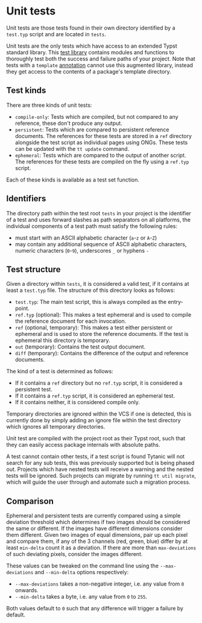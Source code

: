 # Unit tests
Unit tests are those tests found in their own directory identified by a `test.typ` script and are located in `tests`.

Unit tests are the only tests which have access to an extended Typst standard library.
This [test library](./lib.md) contains modules and functions to thoroughly test both the success and failure paths of your project.
Note that tests with a `template` [annotation] cannot use this augmented library, instead they get access to the contents of a package's template directory.

## Test kinds
There are three kinds of unit tests:
- `compile-only`: Tests which are compiled, but not compared to any reference, these don't produce any output.
- `persistent`: Tests which are compared to persistent reference documents.
  The references for these tests are stored in a `ref` directory alongside the test script as individual pages using ONGs.
  These tests can be updated with the `tt update` command.
- `ephemeral`: Tests which are compared to the output of another script.
  The references for these tests are compiled on the fly using a `ref.typ` script.

Each of these kinds is available as a test set function.

## Identifiers
The directory path within the test root `tests` in your project is the identifier of a test and uses forward slashes as path separators on all platforms, the individual components of a test path must satisfy the following rules:
- must start with an ASCII alphabetic character (`a`-`z` or `A`-`Z`)
- may contain any additional sequence of ASCII alphabetic characters, numeric characters (`0`-`9`), underscores `_` or hyphens `-`

## Test structure
Given a directory within `tests`, it is considered a valid test, if it contains at least a `test.typ` file.
The structure of this directory looks as follows:
- `test.typ`: The main test script, this is always compiled as the entry-point.
- `ref.typ` (optional): This makes a test ephemeral and is used to compile the reference document for each invocation.
- `ref` (optional, temporary): This makes a test either persistent or ephemeral and is used to store the reference documents.
  If the test is ephemeral this directory is temporary.
- `out` (temporary): Contains the test output document.
- `diff` (temporary): Contains the difference of the output and reference documents.

The kind of a test is determined as follows:
- If it contains a `ref` directory but no `ref.typ` script, it is considered a persistent test.
- If it contains a `ref.typ` script, it is considered an ephemeral test.
- If it contains neither, it is considered compile only.

Temporary directories are ignored within the VCS if one is detected, this is currently done by simply adding an ignore file within the test directory which ignores all temporary directories.

Unit test are compiled with the project root as their Typst root, such that they can easily access package internals with absolute paths.

<div class="warning">

A test cannot contain other tests, if a test script is found Tytanic will not search for any sub tests, this was previously supported but is being phased out.
Projects which have nested tests will receive a warning and the nested tests will be ignored.
Such projects can migrate by running `tt util migrate`, which will guide the user through and automate such a migration process.

</div>

## Comparison
Ephemeral and persistent tests are currently compared using a simple deviation threshold which determines if two images should be considered the same or different.
If the images have different dimensions consider them different.
Given two images of equal dimensions, pair up each pixel and compare them, if any of the 3 channels (red, green, blue) differ by at least `min-delta` count it as a deviation.
If there are more than `max-deviations` of such deviating pixels, consider the images different.

These values can be tweaked on the command line using the `--max-deviations` and `--min-delta` options respectively:
- `--max-deviations` takes a non-negative integer, i.e. any value from `0` onwards.
- `--min-delta` takes a byte, i.e. any value from `0` to `255`.

Both values default to `0` such that any difference will trigger a failure by default.

[annotation]: ./annotations.md

